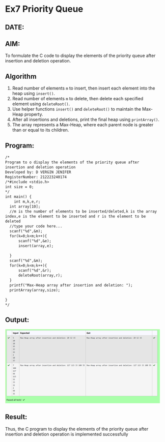 # Ex7 Priority Queue
## DATE:
## AIM:
To formulate the C code to display the elements of the priority queue after insertion and deletion operation.

## Algorithm
1. Read number of elements `m` to insert, then insert each element into the heap using `insert()`.
2. Read number of elements `m` to delete, then delete each specified element using `deleteRoot()`.
3. Use helper functions `insert()` and `deleteRoot()` to maintain the Max-Heap property.
4. After all insertions and deletions, print the final heap using `printArray()`.
5. The array represents a Max-Heap, where each parent node is greater than or equal to its children.  

## Program:
```
/*
Program to o display the elements of the priority queue after insertion and deletion operation
Developed by: D VERGIN JENIFER
RegisterNumber: 212223240174
/*#include <stdio.h>
int size = 0;
*/
int main() {
    int m,k,e,r;
  int array[10];
  //m is the number of elements to be inserted/deleted,k is the array index,e is the element to be inserted and r is the element to be deleted
  //type your code here...
  scanf("%d",&m);
  for(k=0;k<m;k++){
      scanf("%d",&e);
      insert(array,e);
      
  }
  scanf("%d",&m);
  for(k=0;k<m;k++){
      scanf("%d",&r);
      deleteRoot(array,r);
  }
  printf("Max-Heap array after insertion and deletion: ");
  printArray(array,size);
  
}
*/
```

## Output:

![OUTPUT](img/prique.png)

## Result:
Thus, the C program to display the elements of the priority queue after insertion and deletion operation is implemented successfully
